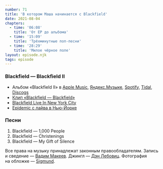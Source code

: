 ```yaml
---
number: 71
title: 'В котором Маша начинается с Blackfield'
date: 2021-08-04
chapters:
  - time: '06:08'
    title: 'От EP до альбома'
  - time: '15:09'
    title: 'Трёхминутные поп-песни'
  - time: '28:29'
    title: 'Милое чёрное поле'
layout: episode.njk
tags: episode
---
```


### Blackfield — Blackfield II

- Альбом «Blackfield II» в
  [Apple Music](https://music.apple.com/album/216664052),
  [Яндекс.Музыке](https://music.yandex.ru/album/9840476),
  [Spotify](https://open.spotify.com/album/4v9BOaJvbvFobGuf3EQO0A),
  [Tidal](https://tidal.com/browse/album/33349854),
  [Discogs](https://www.discogs.com/master/59090)
- [Клип «Blackfield — Blackfield»](https://youtu.be/FF79zvZok48)
- [Blackfield Live In New York City](https://youtu.be/rhX3fiioIZM)
- [Epidemic с лайва в Нью-Йорке](https://youtu.be/rhX3fiioIZM?t=2419)

### Песни

1. Blackfield — 1,000 People
2. Blackfield — Christenings
3. Blackfield — My Gift of Silence

Все права на музыку принадлежат законным правообладателям.
Запись и сведение — [Вадим Макеев](https://twitter.com/pepelsbey).
Джингл — [Дэн Лебовиц](https://www.youtube.com/channel/UC38A5qHrlc_Zgua7vL4b96w).
Фотография на обложке — [Sigmund](https://unsplash.com/photos/Eq849Z-UN88).
